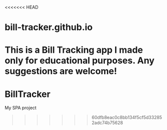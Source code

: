 <<<<<<< HEAD
# bill-tracker.github.io
This is a Bill Tracking app I made only for educational purposes. Any suggestions are welcome!
=======
# BillTracker
My SPA project
>>>>>>> 60dfb8eac0c8bb134f5cf5d332852adc74b75628
